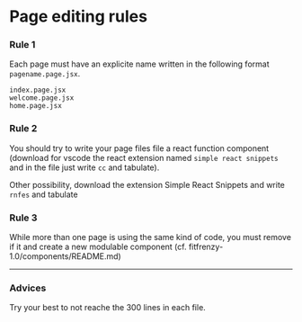 # Page editing rules

### Rule 1

Each page must have an explicite name written in the following format `pagename.page.jsx`.

    index.page.jsx
    welcome.page.jsx
    home.page.jsx

### Rule 2

You should try to write your page files file a react function component (download for vscode the react extension named `simple react snippets` and in the file just write `cc` and tabulate).

Other possibility, download the extension Simple React Snippets and write `rnfes` and tabulate

### Rule 3

While more than one page is using the same kind of code, you must remove if it and create a new modulable component (cf. fitfrenzy-1.0/components/README.md)

---

### Advices

Try your best to not reache the 300 lines in each file.
